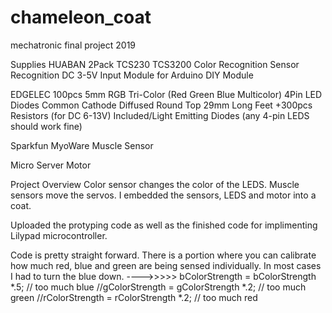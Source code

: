 # chameleon_coat
mechatronic final project 2019

Supplies
HUABAN 2Pack TCS230 TCS3200 Color Recognition Sensor Recognition DC 3-5V Input Module for Arduino DIY Module

EDGELEC 100pcs 5mm RGB Tri-Color (Red Green Blue Multicolor) 4Pin LED Diodes Common Cathode Diffused Round Top 29mm Long Feet +300pcs Resistors (for DC 6-13V) Included/Light Emitting Diodes
(any 4-pin LEDS should work fine)

Sparkfun MyoWare Muscle Sensor

Micro Server Motor


Project Overview
Color sensor changes the color of the LEDS. Muscle sensors move the servos. I embedded the sensors, LEDS and motor into a coat. 

Uploaded the protyping code as well as the finished code for implimenting Lilypad microcontroller. 

Code is pretty straight forward. There is a portion where you can calibrate how much red, blue and green are being sensed individually. In most cases I had to turn the blue down. ---->>>>>
                              bColorStrength = bColorStrength *.5; // too much blue
                            //gColorStrength = gColorStrength *.2; // too much green
                            //rColorStrength = rColorStrength *.2; // too much red
